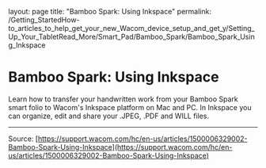 layout: page
title: "Bamboo Spark: Using Inkspace"
permalink: /Getting_StartedHow-to_articles_to_help_get_your_new_Wacom_device_setup_and_get_y/Setting_Up_Your_TabletRead_More/Smart_Pad/Bamboo_Spark/Bamboo_Spark_Using_Inkspace

# Bamboo Spark: Using Inkspace

Learn how to transfer your handwritten work from your Bamboo Spark smart folio to Wacom's Inkspace platform on Mac and PC. In Inkspace you can organize, edit and share your .JPEG, .PDF and WILL files.

---
Source: [https://support.wacom.com/hc/en-us/articles/1500006329002-Bamboo-Spark-Using-Inkspace](https://support.wacom.com/hc/en-us/articles/1500006329002-Bamboo-Spark-Using-Inkspace)
